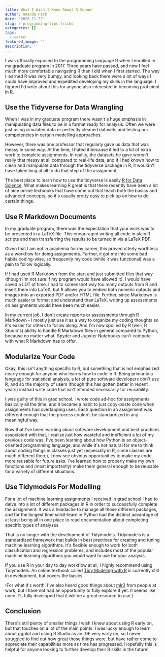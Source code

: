 ```yaml
---
title: What I Wish I Knew About R Sooner
author: Amanda Park
date: '2020-11-22'
slug: r-programming-tips-tricks
categories: []
tags:
  - career
featured_image: ''
description: ''
---
```


I was officially exposed to the programming language R when I enrolled in my graduate program in 2017. Three years have passed, and now I feel much more comfortable navigating R than I did when I first started. The way I learned R was very bumpy, and looking back there were a lot of ways I could have improved and expedited developing my skills in the language. I figured I'd write about this for anyone also interested in becoming proficient in R.

## Use the Tidyverse for Data Wrangling

When I was in my graduate program there wasn't a huge emphasis in manipulating data files to be in a format ready for analysis. Often we were just using simulated data or perfectly cleaned datasets and testing our competencies in certain modelling approaches. 

However, there was one professor that regularly gave us data that was messy in some way. At the time, I hated it because it led to a lot of extra work to complete assignments. In reality, the datasets he gave weren't really that messy at all compared to real-life data, and if I had known how to clean and manipulate data through the tidyverse package in R, it wouldn't have taken long at all to do that step of the assignment.

The best place to learn how to use the tidyverse is easily [R for Data Science](https://r4ds.had.co.nz/). What makes learning R great is that there recently have been a lot of nice online textbooks that have come out that teach both the basics and advanced concepts, so it's usually pretty easy to pick up on how to do certain things. 

## Use R Markdown Documents

In my graduate program, there was the expectation that your work was to be presented in a LaTeX file. This encouraged writing all code in plain R scripts and then transferring the results to be turned in via a LaTeX PDF. 

Given that I am not in academia for my career, this proved utterly worthless as a workflow for doing assignments. Further, it got me into some bad habits coding-wise, so frequently my code (while it was functional) was a pain to follow logically. 

If I had used R Markdown from the start and just submitted files that way (though I'm not sure if my program would have allowed it), I would have saved a LOT of time. I had to screenshot way too many outputs from R and insert them into LaTeX, but R allows you to embed both numeric outputs and images into an exported PDF and/or HTML file. Further, since Markdown is much easier to format and understand than LaTeX, writing up assessments on assignments would have been much easier. 

In my current job, I don't create reports or assessments through R Markdown - I mostly just use it as a way to organize my coding thoughts so it's easier for others to follow along. And I'm now spoiled by R (well, R Studio's) ability to handle R Markdown files in general compared to Python, because no matter what, Spyder and Jupyter Notebooks can't compete with what R Markdown has to offer. 

## Modularize Your Code

Okay, this isn't anything specific to R, but something that is not emphasized nearly enough for anyone who learns how to code in R. Being primarily a language for statistical analysis, a lot of pure software developers don't use R, and so the majority of users (though this has gotten better in recent years) instead write code that isn't intended necessarily for reusability.

I was guilty of this in grad school. I wrote code ad-hoc for assignments basically all the time, and it became a habit to just copy-paste code when assignments had overlapping uses. Each question in an assignment was different enough that the process couldn't be standardized in any meaningful way. 

Now that I've been learning about software development and best practices associated with that, I realize just how wasteful and inefficient a lot of my previous code was. I've been learning about how Python is an object-oriented programming language, and while it's not natural for me to think about coding things in classes just yet (especially in R, since classes are much different there), I now see obvious opportunities to make my code more reusable for future asks. I've learned how to properly make my own functions and (most importantly) make them general enough to be reusable for a variety of different situations. 

## Use Tidymodels For Modelling

For a lot of machine learning assignments I received in grad school I had to delve into a lot of different packages in R in order to successfully complete the assignment. It was a headache to manage all those different packages, and for the longest time scikit-learn in Python had the distinct advantage of at least being all in one place to read documentation about completing specific types of analyses.

That is no longer with the development of Tidymodels. Tidymodels is a standardized framework that builds in best practices for creating and tuning machine learning algorithms. It's flexible enough to work for both classification and regression problems, and includes most of the popular machine learning algorithms you would want to use for your analysis. 

If you use R in your day to day workflow at all, I highly recommend using Tidymodels. An online textbook called [Tidy Modeling with R](https://www.tmwr.org/) is currently still in development, but covers the basics.

(For what it's worth, I've also heard good things about [mlr3](https://mlr3.mlr-org.com/) from people at work, but I have not had an opportunity to fully explore it yet. It seems like once it's fully developed that it will be a great resource to use.)

## Conclusion

There's still plenty of smaller things I wish I knew about using R early on, but that touches on a lot of the main points. I was lucky enough to learn about ggplot and using R Studio as an IDE very early on, so I never struggled to find out how great those things were, but have rather come to appreciate their capabilities more as time has progressed. Hopefully this is helpful for anyone looking to further develop their R skills in the future!
